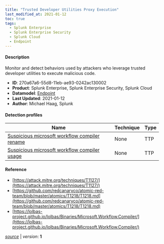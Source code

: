 ```yaml
---
title: "Trusted Developer Utilities Proxy Execution"
last_modified_at: 2021-01-12
toc: true
tags:
  - Splunk Enterprise
  - Splunk Enterprise Security
  - Splunk Cloud
  - Endpoint
---
```


#### Description

Monitor and detect behaviors used by attackers who leverage trusted developer utilities to execute malicious code.

- **ID**: 270a67a6-55d8-11eb-ae93-0242ac130002
- **Product**: Splunk Enterprise, Splunk Enterprise Security, Splunk Cloud
- **Datamodel**: [Endpoint](https://docs.splunk.com/Documentation/CIM/latest/User/Endpoint)
- **Last Updated**: 2021-01-12
- **Author**: Michael Haag, Splunk

#### Detection profiles

| Name        | Technique   | Type         |
| ----------- | ----------- |--------------|
| [Suspicious microsoft workflow compiler rename](/endpoint/suspicious_microsoft_workflow_compiler_rename/) | None | TTP |
| [Suspicious microsoft workflow compiler usage](/endpoint/suspicious_microsoft_workflow_compiler_usage/) | None | TTP |

#### Reference

* [https://attack.mitre.org/techniques/T1127/](https://attack.mitre.org/techniques/T1127/)
* [https://github.com/redcanaryco/atomic-red-team/blob/master/atomics/T1218/T1218.md](https://github.com/redcanaryco/atomic-red-team/blob/master/atomics/T1218/T1218.md)
* [https://lolbas-project.github.io/lolbas/Binaries/Microsoft.Workflow.Compiler/](https://lolbas-project.github.io/lolbas/Binaries/Microsoft.Workflow.Compiler/)



[*source*](https://github.com/splunk/security_content/tree/develop/stories/trusted_developer_utilities_proxy_execution.yml) \| *version*: **1**